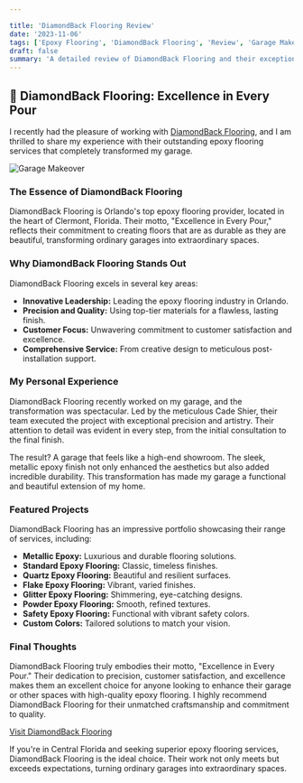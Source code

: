 ```yaml
---

title: 'DiamondBack Flooring Review'
date: '2023-11-06'
tags: ['Epoxy Flooring', 'DiamondBack Flooring', 'Review', 'Garage Makeover']
draft: false
summary: 'A detailed review of DiamondBack Flooring and their exceptional epoxy flooring services in Central Florida.'
---
```


## 🌟 DiamondBack Flooring: Excellence in Every Pour

I recently had the pleasure of working with [DiamondBack Flooring](https://www.diamondbackepoxy.com/), and I am thrilled to share my experience with their outstanding epoxy flooring services that completely transformed my garage.

![Garage Makeover](https://www.diamondbackepoxy.com/garage-transformation.webp)

### The Essence of DiamondBack Flooring

DiamondBack Flooring is Orlando's top epoxy flooring provider, located in the heart of Clermont, Florida. Their motto, "Excellence in Every Pour," reflects their commitment to creating floors that are as durable as they are beautiful, transforming ordinary garages into extraordinary spaces.

### Why DiamondBack Flooring Stands Out

DiamondBack Flooring excels in several key areas:

- **Innovative Leadership:** Leading the epoxy flooring industry in Orlando.
- **Precision and Quality:** Using top-tier materials for a flawless, lasting finish.
- **Customer Focus:** Unwavering commitment to customer satisfaction and excellence.
- **Comprehensive Service:** From creative design to meticulous post-installation support.

### My Personal Experience

DiamondBack Flooring recently worked on my garage, and the transformation was spectacular. Led by the meticulous Cade Shier, their team executed the project with exceptional precision and artistry. Their attention to detail was evident in every step, from the initial consultation to the final finish.

The result? A garage that feels like a high-end showroom. The sleek, metallic epoxy finish not only enhanced the aesthetics but also added incredible durability. This transformation has made my garage a functional and beautiful extension of my home.

### Featured Projects

DiamondBack Flooring has an impressive portfolio showcasing their range of services, including:

- **Metallic Epoxy:** Luxurious and durable flooring solutions.
- **Standard Epoxy Flooring:** Classic, timeless finishes.
- **Quartz Epoxy Flooring:** Beautiful and resilient surfaces.
- **Flake Epoxy Flooring:** Vibrant, varied finishes.
- **Glitter Epoxy Flooring:** Shimmering, eye-catching designs.
- **Powder Epoxy Flooring:** Smooth, refined textures.
- **Safety Epoxy Flooring:** Functional with vibrant safety colors.
- **Custom Colors:** Tailored solutions to match your vision.

### Final Thoughts

DiamondBack Flooring truly embodies their motto, "Excellence in Every Pour." Their dedication to precision, customer satisfaction, and excellence makes them an excellent choice for anyone looking to enhance their garage or other spaces with high-quality epoxy flooring. I highly recommend DiamondBack Flooring for their unmatched craftsmanship and commitment to quality.

[Visit DiamondBack Flooring](https://www.diamondbackepoxy.com/)

If you're in Central Florida and seeking superior epoxy flooring services, DiamondBack Flooring is the ideal choice. Their work not only meets but exceeds expectations, turning ordinary garages into extraordinary spaces.
